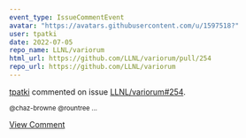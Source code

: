 ```yaml
---
event_type: IssueCommentEvent
avatar: "https://avatars.githubusercontent.com/u/1597518?"
user: tpatki
date: 2022-07-05
repo_name: LLNL/variorum
html_url: https://github.com/LLNL/variorum/pull/254
repo_url: https://github.com/LLNL/variorum
---
```


<a href='https://github.com/tpatki' target='_blank'>tpatki</a> commented on issue <a href='https://github.com/LLNL/variorum/pull/254' target='_blank'>LLNL/variorum#254</a>.

<small>@chaz-browne @rountree ...</small>

<a href='https://github.com/LLNL/variorum/pull/254' target='_blank'>View Comment</a>